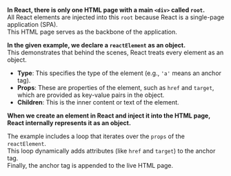 **In React, there is only one HTML page with a main `<div>` called `root`.**  
All React elements are injected into this `root` because React is a single-page application (SPA).  
This HTML page serves as the backbone of the application.

**In the given example, we declare a `reactElement` as an object.**  
This demonstrates that behind the scenes, React treats every element as an object.

- **Type**: This specifies the type of the element (e.g., `'a'` means an anchor tag).  
- **Props**: These are properties of the element, such as `href` and `target`, which are provided as key-value pairs in the object.  
- **Children**: This is the inner content or text of the element.  

**When we create an element in React and inject it into the HTML page, React internally represents it as an object.**

The example includes a loop that iterates over the `props` of the `reactElement`.  
This loop dynamically adds attributes (like `href` and `target`) to the anchor tag.  
Finally, the anchor tag is appended to the live HTML page.
